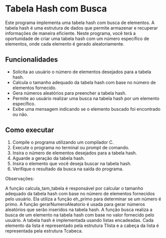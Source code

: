 # Tabela Hash com Busca

Este programa implementa uma tabela hash com busca de elementos. A tabela hash é uma estrutura de dados que permite armazenar e recuperar informações de maneira eficiente. Neste programa, você terá a oportunidade de criar uma tabela hash com um número específico de elementos, onde cada elemento é gerado aleatoriamente.

## Funcionalidades

- Solicita ao usuário o número de elementos desejados para a tabela hash.
- Calcula o tamanho adequado da tabela hash com base no número de elementos fornecido.
- Gera números aleatórios para preencher a tabela hash.
- Permite ao usuário realizar uma busca na tabela hash por um elemento específico.
- Exibe uma mensagem indicando se o elemento buscado foi encontrado ou não.

## Como executar

1. Compile o programa utilizando um compilador C.
2. Execute o programa no terminal ou prompt de comando.
3. Insira o número de elementos desejados para a tabela hash.
4. Aguarde a geração da tabela hash.
5. Insira o elemento que você deseja buscar na tabela hash.
6. Verifique o resultado da busca na saída do programa.

Observações:

A função calcula_tam_tabela é responsável por calcular o tamanho adequado da tabela hash com base no número de elementos fornecidos pelo usuário. Ela utiliza a função eh_primo para determinar se um número é primo.
A função gerarNumeroAleatorio é usada para gerar números aleatórios que serão inseridos na tabela hash.
A função busca realiza a busca de um elemento na tabela hash com base no valor fornecido pelo usuário.
A tabela hash é implementada usando listas encadeadas. Cada elemento da lista é representado pela estrutura Tlista e a cabeça da lista é representada pela estrutura Tcabeca.
